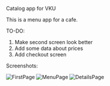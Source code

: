 Catalog app for VKU

This is a menu app for a cafe.

TO-DO:

1. Make second screen look better
2. Add some data about prices
3. Add checkout screen


Screenshots: 

![FirstPage](/../master/ScreenShots/screenshot1.png?raw=true "Optional Title")
![MenuPage](/../master/ScreenShots/screenshot2.png?raw=true "Optional Title")
![DetailsPage](/../master/ScreenShots/screenshot3.png?raw=true "Optional Title")

